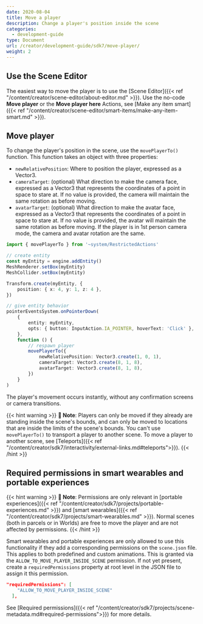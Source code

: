 ```yaml
---
date: 2020-08-04
title: Move a player
description: Change a player's position inside the scene
categories:
  - development-guide
type: Document
url: /creator/development-guide/sdk7/move-player/
weight: 2
---
```


## Use the Scene Editor

The easiest way to move the player is to use the [Scene Editor]({{< ref "/content/creator/scene-editor/about-editor.md" >}}). Use the no-code **Move player** or the **Move player here** Actions, see [Make any item smart]({{< ref "/content/creator/scene-editor/smart-items/make-any-item-smart.md" >}}).

## Move player

To change the player's position in the scene, use the `movePlayerTo()` function. This function takes an object with three properties:

- `newRelativePosition`: Where to position the player, expressed as a Vector3.
- `cameraTarget`: (optional) What direction to make the camera face, expressed as a Vector3 that represents the coordinates of a point in space to stare at. If no value is provided, the camera will maintain the same rotation as before moving.
- `avatarTarget`: (optional) What direction to make the avatar face, expressed as a Vector3 that represents the coordinates of a point in space to stare at. If no value is provided, the avatar will maintain the same rotation as before moving. If the player is in 1st person camera mode, the camera and avatar rotation are the same.

```ts
import { movePlayerTo } from '~system/RestrictedActions'

// create entity
const myEntity = engine.addEntity()
MeshRenderer.setBox(myEntity)
MeshCollider.setBox(myEntity)

Transform.create(myEntity, {
	position: { x: 4, y: 1, z: 4 },
})

// give entity behavior
pointerEventsSystem.onPointerDown(
	{
		entity: myEntity,
		opts: { button: InputAction.IA_POINTER, hoverText: 'Click' },
	},
	function () {
		// respawn player
		movePlayerTo({
			newRelativePosition: Vector3.create(1, 0, 1),
			cameraTarget: Vector3.create(8, 1, 8),
			avatarTarget: Vector3.create(8, 1, 8),
		})
	}
)
```

The player's movement occurs instantly, without any confirmation screens or camera transitions.

{{< hint warning >}}
**📔 Note**: Players can only be moved if they already are standing inside the scene's bounds, and can only be moved to locations that are inside the limits of the scene's bounds. You can't use `movePlayerTo()` to transport a player to another scene. To move a player to another scene, see [Teleports]({{< ref "/content/creator/sdk7/interactivity/external-links.md#teleports">}}).
{{< /hint >}}

## Required permissions in smart wearables and portable experiences

{{< hint warning >}}
**📔 Note**: Permissions are only relevant in [portable experiences]({{< ref "/content/creator/sdk7/projects/portable-experiences.md" >}}) and [smart wearables]({{< ref "/content/creator/sdk7/projects/smart-wearables.md" >}}). Normal scenes (both in parcels or in Worlds) are free to move the player and are not affected by permissions.
{{< /hint >}}

Smart wearables and portable experiences are only allowed to use this functionality if they add a corresponding permissions on the `scene.json` file. This applies to both predefined and custom animations. This is granted via the `ALLOW_TO_MOVE_PLAYER_INSIDE_SCENE` permission. If not yet present, create a `requiredPermissions` property at root level in the JSON file to assign it this permission.

```json
"requiredPermissions": [
    "ALLOW_TO_MOVE_PLAYER_INSIDE_SCENE"
  ],
```

See [Required permissions]({{< ref "/content/creator/sdk7/projects/scene-metadata.md#required-permissions">}}) for more details.
